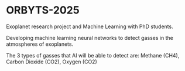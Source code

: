 # ORBYTS-2025
Exoplanet research project and Machine Learning with PhD students.

Developing machine learning neural networks to detect gasses in the atmospheres of exoplanets.

The 3 types of gasses that AI will be able to detect are:
  Methane (CH4), Carbon Dioxide (CO2), Oxygen (CO2)
